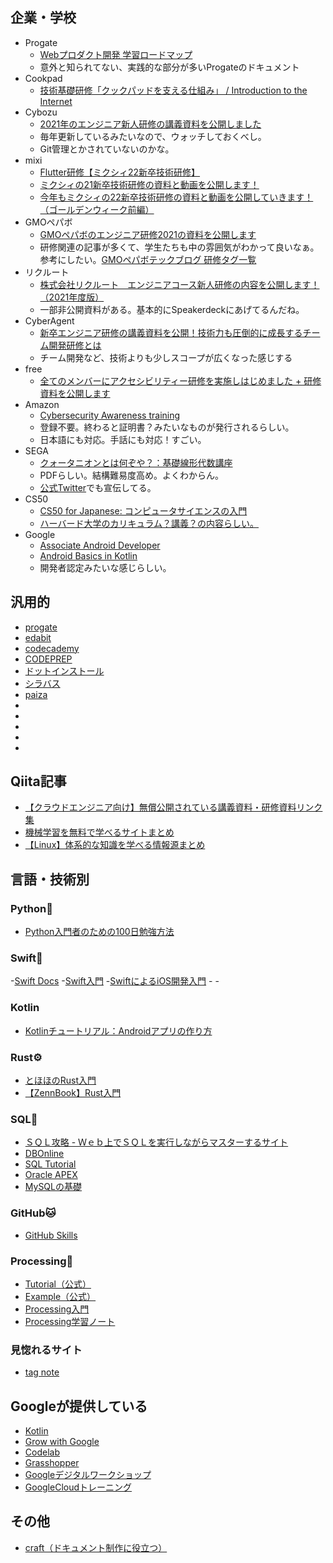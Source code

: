 ## 企業・学校

- Progate
  - [Webプロダクト開発 学習ロードマップ](https://journey.prog-8.com/ja/)
  - 意外と知られてない、実践的な部分が多いProgateのドキュメント
- Cookpad
  - [技術基礎研修「クックパッドを支える仕組み」 / Introduction to the Internet](https://speakerdeck.com/osa/introduction-to-the-internet)
- Cybozu
  - [2021年のエンジニア新人研修の講義資料を公開しました](https://blog.cybozu.io/entry/2021/07/20/100000)
  - 毎年更新しているみたいなので、ウォッチしておくべし。
  - Git管理とかされていないのかな。
- mixi
  - [Flutter研修【ミクシィ22新卒技術研修】](https://speakerdeck.com/mixi_engineers/2022-flutter-training)
  - [ミクシィの21新卒技術研修の資料と動画を公開します！](https://mixi-developers.mixi.co.jp/21-technical-training-a0bcdbf9bca0)
  - [今年もミクシィの22新卒技術研修の資料と動画を公開していきます！（ゴールデンウィーク前編）](https://mixi-developers.mixi.co.jp/22-technical-training-gw-b42d06431004)
- GMOペパボ
  - [GMOペパボのエンジニア研修2021の資料を公開します](https://tech.pepabo.com/2021/09/21/newbie-training-2021/)
  - 研修関連の記事が多くて、学生たちも中の雰囲気がわかって良いなぁ。参考にしたい。[GMOペパボテックブログ 研修タグ一覧](https://tech.pepabo.com/tags/%E7%A0%94%E4%BF%AE/)
- リクルート
  - [株式会社リクルート　エンジニアコース新人研修の内容を公開します！（2021年度版）](https://blog.recruit.co.jp/rtc/2021/08/20/recruit-bootcamp-2021/)
  - 一部非公開資料がある。基本的にSpeakerdeckにあげてるんだね。
- CyberAgent
  - [新卒エンジニア研修の講義資料を公開！技術力も圧倒的に成長するチーム開発研修とは](https://developers.cyberagent.co.jp/blog/archives/30024/)
  - チーム開発など、技術よりも少しスコープが広くなった感じする
- free
  - [全てのメンバーにアクセシビリティー研修を実施しはじめました + 研修資料を公開します](https://developers.freee.co.jp/entry/a11y-training)
- Amazon
  - [Cybersecurity Awareness training](https://learnsecurity.amazon.com/)
  - 登録不要。終わると証明書？みたいなものが発行されるらしい。
  - 日本語にも対応。手話にも対応！すごい。
- SEGA
  - [クォータニオンとは何ぞや？：基礎線形代数講座](https://techblog.sega.jp/entry/2021/06/15/100000)
  - PDFらしい。結構難易度高め。よくわからん。
  - [公式Twitter](https://twitter.com/SEGA_OFFICIAL/status/1404640339302838276)でも宣伝してる。
- CS50
  - [CS50 for Japanese: コンピュータサイエンスの入門](https://cs50.jp/)
  - [ハーバード大学のカリキュラム？講義？の内容らしい。](https://cs50.harvard.edu/summer/2022/)
- Google
  - [Associate Android Developer](https://developers.google.com/certification/associate-android-developer)
  - [Android Basics in Kotlin](https://developer.android.com/courses/android-basics-kotlin/course)
  - 開発者認定みたいな感じらしい。

## 汎用的

- [progate](https://prog-8.com/)
- [edabit](https://edabit.com/)
- [codecademy](https://www.codecademy.com/)
- [CODEPREP](https://codeprep.jp/)
- [ドットインストール](https://dotinstall.com/)
- [シラバス](https://cyllabus.jp/)
- [paiza](https://paiza.jp/)
- []()
- []()
- []()
- []()
- []()

## Qiita記事

- [【クラウドエンジニア向け】無償公開されている講義資料・研修資料リンク集](https://qiita.com/yoshiyama_hana/items/96dbe0b82ca783c86be0)
- [機械学習を無料で学べるサイトまとめ](https://qiita.com/t_kata/items/68cc165d7fc5a1d51196)
- [【Linux】体系的な知識を学べる情報源まとめ](https://qiita.com/tmiki/items/9691b2f456edf29e609a)

## 言語・技術別

### Python🐍
- [Python入門者のための100日勉強方法](https://miyabikno-jobs.com/pc/python-100-days/)

### Swift🦅

-[Swift Docs](https://docs.swift.org/swift-book/index.html)
-[Swift入門](https://wp-p.info/tpl_rep.php?cat=swift-biginner&fl=r1)
-[SwiftによるiOS開発入門](https://swift-ios.keicode.com/)
-[]()
-[]()

### Kotlin

- [Kotlinチュートリアル：Androidアプリの作り方](https://kommkett.co.jp/index-lang-android-kotlin/)

### Rust⚙
- [とほほのRust入門](https://www.tohoho-web.com/ex/rust.html#reference)
- [【ZennBook】Rust入門](https://zenn.dev/mebiusbox/books/22d4c1ed9b0003)

### SQL🐧
- [ＳＱＬ攻略 - Ｗｅｂ上でＳＱＬを実行しながらマスターするサイト](http://sql.main.jp/)
- [DBOnline](https://www.dbonline.jp/)
- [SQL Tutorial](https://sqlzoo.net/wiki/SQL_Tutorial)
- [Oracle APEX](https://apex.oracle.com/ja/)
- [MySQLの基礎](https://mysql.sql55.com/sql/)

### GitHub🐱
- [GitHub Skills](https://skills.github.com/)

### Processing🔳
- [Tutorial（公式）](https://processing.org/tutorials/)
- [Example（公式）](https://processing.org/examples/)
- [Processing入門](http://www.cp.cmc.osaka-u.ac.jp/~kikuchi/kougi/simulation2009/processing0.html)
- [Processing学習ノート](https://www.d-improvement.jp/learning/processing/)

### 見惚れるサイト
- [tag note](https://tagnote.net/)

## Googleが提供している
- [Kotlin](https://developer.android.com/kotlin)
- [Grow with Google](https://grow.google/intl/ALL_jp/)
- [Codelab](https://colab.research.google.com/?hl=ja)
- [Grasshopper](https://grasshopper.app/)
- [Googleデジタルワークショップ](https://learndigital.withgoogle.com/digitalworkshop-jp/)
- [GoogleCloudトレーニング](https://cloud.google.com/training?hl=ja)


## その他

- [craft（ドキュメント制作に役立つ）](https://www.craft.do/)
